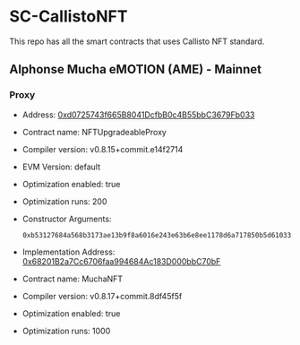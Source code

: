 # SC-CallistoNFT

This repo has all the smart contracts that uses Callisto NFT standard.

## Alphonse Mucha eMOTION (AME) - Mainnet

### Proxy

- Address: [0xd0725743f665B8041DcfbB0c4B55bbC3679Fb033](https://explorer.callisto.network/address/0xd0725743f665B8041DcfbB0c4B55bbC3679Fb033/transactions)
- Contract name: NFTUpgradeableProxy
- Compiler version: v0.8.15+commit.e14f2714
- EVM Version: default
- Optimization enabled: true
- Optimization runs: 200
- Constructor Arguments:

  ```
  0xb53127684a568b3173ae13b9f8a6016e243e63b6e8ee1178d6a717850b5d6103360894a13ba1a3210667c828492db98dca3e2076cc3735a920a3ca505d382bbc0000000000000000000000004d1d41ae790834d1f165fec53065e6ea44d232650000000000000000000000009640700f2da5d99a201c20d53ee724bc7d829cff00000000000000000000000000000000000000000000000000000000000000600000000000000000000000000000000000000000000000000000000000000000
  ```

- Implementation Address: [0x68201B2a7Cc6706faa994684Ac183D000bbC70bF](https://explorer.callisto.network/address/0x68201B2a7Cc6706faa994684Ac183D000bbC70bF/transactions)
- Contract name: MuchaNFT
- Compiler version: v0.8.17+commit.8df45f5f
- Optimization enabled: true
- Optimization runs: 1000
